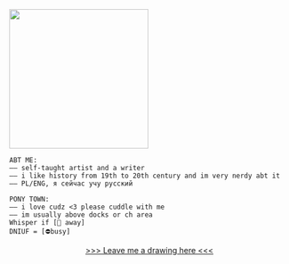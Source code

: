 <image src="https://dl.glitter-graphics.com/pub/507/507361o49yjx0gu6.gif" width = 250px>

~~~
ABT ME:
—— self-taught artist and a writer
—— i like history from 19th to 20th century and im very nerdy abt it
—— PL/ENG, я сейчас учу русский
~~~
~~~
PONY TOWN:
—— i love cudz <3 please cuddle with me
—— im usually above docks or ch area 
Whisper if [🌙 away]
DNIUF = [⛔️busy]
~~~
<p align="center">
<a href="https://eiseis.straw.page/"> >>> Leave me a drawing here <<< <a>
</p>
